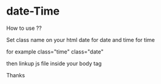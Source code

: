 # date-Time

How to use ??

Set class name on your html date for date and time for time 

for example 
class="time"
class="date"
 
 then linkup js file inside your  body tag
 
 Thanks 
